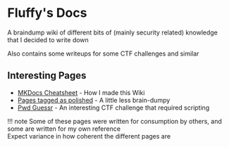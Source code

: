 # Fluffy's Docs

A braindump wiki of different bits of (mainly security related) knowledge that I decided to write down

Also contains some writeups for some CTF challenges and similar

## Interesting Pages

- [MKDocs Cheatsheet](/cheatsheets/mkdocs) - How I made this Wiki
- [Pages tagged as polished](/tags.html#polished) - A little less brain-dumpy
- [Pwd Guessr](/writeups/BSides-CTF-2021/pwdguessr1) - An interesting CTF challenge that required scripting

!!! note
    Some of these pages were written for consumption by others, and some are written for my own reference  
    Expect variance in how coherent the different pages are
